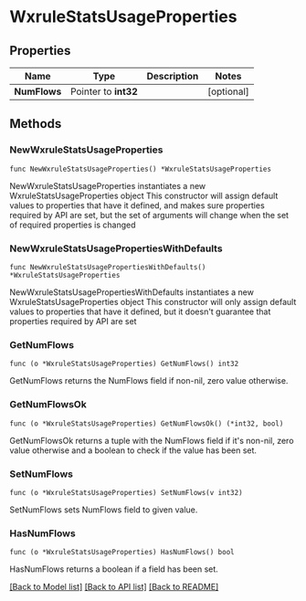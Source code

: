 # WxruleStatsUsageProperties

## Properties

Name | Type | Description | Notes
------------ | ------------- | ------------- | -------------
**NumFlows** | Pointer to **int32** |  | [optional] 

## Methods

### NewWxruleStatsUsageProperties

`func NewWxruleStatsUsageProperties() *WxruleStatsUsageProperties`

NewWxruleStatsUsageProperties instantiates a new WxruleStatsUsageProperties object
This constructor will assign default values to properties that have it defined,
and makes sure properties required by API are set, but the set of arguments
will change when the set of required properties is changed

### NewWxruleStatsUsagePropertiesWithDefaults

`func NewWxruleStatsUsagePropertiesWithDefaults() *WxruleStatsUsageProperties`

NewWxruleStatsUsagePropertiesWithDefaults instantiates a new WxruleStatsUsageProperties object
This constructor will only assign default values to properties that have it defined,
but it doesn't guarantee that properties required by API are set

### GetNumFlows

`func (o *WxruleStatsUsageProperties) GetNumFlows() int32`

GetNumFlows returns the NumFlows field if non-nil, zero value otherwise.

### GetNumFlowsOk

`func (o *WxruleStatsUsageProperties) GetNumFlowsOk() (*int32, bool)`

GetNumFlowsOk returns a tuple with the NumFlows field if it's non-nil, zero value otherwise
and a boolean to check if the value has been set.

### SetNumFlows

`func (o *WxruleStatsUsageProperties) SetNumFlows(v int32)`

SetNumFlows sets NumFlows field to given value.

### HasNumFlows

`func (o *WxruleStatsUsageProperties) HasNumFlows() bool`

HasNumFlows returns a boolean if a field has been set.


[[Back to Model list]](../README.md#documentation-for-models) [[Back to API list]](../README.md#documentation-for-api-endpoints) [[Back to README]](../README.md)



